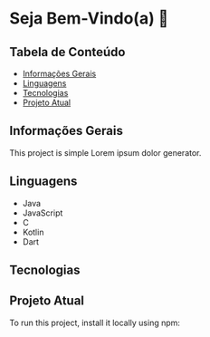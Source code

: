 # Seja Bem-Vindo(a) 👋

## Tabela de Conteúdo 
* [Informações Gerais](#Imformações-Gerais)
* [Linguagens ](#Linguagens)
* [Tecnologias ](#Tecnologias)
* [Projeto Atual](#Projeto-Atual)

## Informações Gerais
This project is simple Lorem ipsum dolor generator.
	
## Linguagens
* Java
* JavaScript
* C
* Kotlin
* Dart

## Tecnologias

	
## Projeto Atual
To run this project, install it locally using npm:


